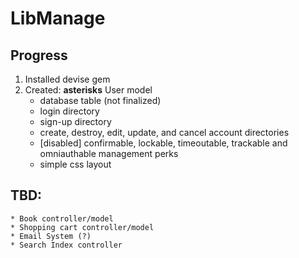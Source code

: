 # LibManage

## Progress
1. Installed devise gem
2. Created:
  **asterisks** User model
    - database table (not finalized)
    - login directory
    - sign-up directory
    - create, destroy, edit, update, and cancel account directories
    - [disabled] confirmable, lockable, timeoutable, trackable and omniauthable management perks
    - simple css layout


## TBD:
    * Book controller/model
    * Shopping cart controller/model
    * Email System (?)
    * Search Index controller
